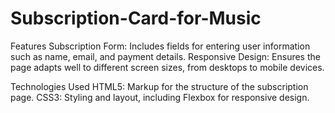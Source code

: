 # Subscription-Card-for-Music

Features
Subscription Form: Includes fields for entering user information such as name, email, and payment details.
Responsive Design: Ensures the page adapts well to different screen sizes, from desktops to mobile devices.

Technologies Used
HTML5: Markup for the structure of the subscription page.
CSS3: Styling and layout, including Flexbox for responsive design.
